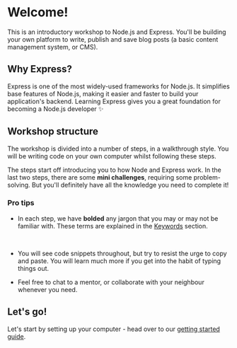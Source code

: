 # Welcome!

This is an introductory workshop to Node.js and Express. You'll be building your own platform to write, publish and save blog posts \(a basic content management system, or CMS\).

## Why Express? <a id="why-express"></a>

Express is one of the most widely-used frameworks for Node.js. It simplifies base features of Node.js, making it easier and faster to build your application's backend. Learning Express gives you a great foundation for becoming a Node.js developer ✨

## Workshop structure <a id="workshop-structure"></a>

The workshop is divided into a number of steps, in a walkthrough style. You will be writing code on your own computer whilst following these steps.

The steps start off introducing you to how Node and Express work. In the last two steps, there are some **mini challenges**, requiring some problem-solving. But you'll definitely have all the knowledge you need to complete it!

### Pro tips <a id="pro-tips"></a>

* In each step, we have **bolded** any jargon that you may or may not be familiar with. These terms are explained in the [Keywords](https://node-girls.gitbook.io/tutorials/~/drafts/-LHS9Z9LAjRfFBmBArrY/primary/intro-to-backend-development-with-node.js/keywords) section.

  ​

* You will see code snippets throughout, but try to resist the urge to copy and paste. You will learn much more if you get into the habit of typing things out.
* Feel free to chat to a mentor, or collaborate with your neighbour whenever you need.

## Let's go! <a id="lets-go"></a>

Let's start by setting up your computer - head over to our [getting started guide](https://node-girls.gitbook.io/tutorials/~/drafts/-LHS9Z9LAjRfFBmBArrY/primary/intro-to-backend-development-with-node.js/getting-started).

